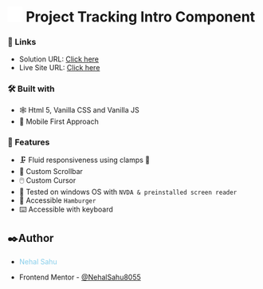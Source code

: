 # <img src="./public/favicon.svg" width="30"/> Project Tracking Intro Component

### 🔗 Links

- Solution URL: [Click here](https://github.com/NehalSahu8055/FrontEnd-Mentor-Projects/tree/master/Junior/Responsive_Project_Tracking_Intro_Component)
- Live Site URL: [Click here](https://project-tracking-component-nehal.netlify.app/)

### 🛠️ Built with

- 🕸️ Html 5, Vanilla CSS and Vanilla JS
- 📱 Mobile First Approach

### 🎨 Features

- 🗜️ Fluid responsiveness using clamps 💯
- 💈 Custom Scrollbar
- 🖱️ Custom Cursor
- 🧏 Tested on windows OS with `NVDA & preinstalled screen reader`
- 🍔 Accessible `Hamburger `
- ⌨️ Accessible with keyboard


## ✒️Author

- <p style="color:skyblue">Nehal Sahu</p>
- Frontend Mentor - [@NehalSahu8055](https://www.frontendmentor.io/profile/NehalSahu8055)
